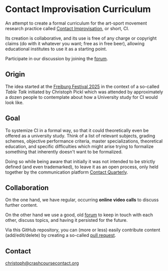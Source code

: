 # Contact Improvisation Curriculum

An attempt to create a formal curriculum for the art-sport movement research practice called [Contact Improvisation](https://en.wikipedia.org/wiki/Contact_improvisation), or short, CI.

Its creation is collaborative, and its use is free of any charge or copyright claims (do with it whatever you want; free as in free beer), allowing educational institutes to use it as a starting point.

Participate in our discussion by joining the [forum](https://contactcurriculum.freeforums.net). 

## Origin

The idea started at the [Freiburg Festival 2025](https://contactfestival.de) in the context of a so-called _Table Talk_ initiated by Christoph Pickl which was attended by approximately a dozen people to contemplate about how a University study for CI would look like.

## Goal

To systemize CI in a formal way, so that it could theoretically even be offered as a university study.
Think of a list of relevant subjects, grading schemes, objective performance criteria, master specializations, theoretical education, and specific difficulties which might arise trying to formalize something that inherently doesn't want to be formalized.

Doing so while being aware that initially it was not intended to be strictly defined (and even trademarked), to leave it as an open process, only held together by the communication platform [Contact Quarterly](https://contactquarterly.com).

## Collaboration

On the one hand, we have regular, occurring **online video calls** to discuss further content.

On the other hand we use a good, old [forum](https://contactcurriculum.freeforums.net) to keep in touch with each other, discuss topics, and having it persisted for the future. 

Via this GitHub repository, you can (more or less) easily contribute content (add/edit/delete) by creating a so-called [pull request](https://github.blog/developer-skills/github/beginners-guide-to-github-creating-a-pull-request/).

## Contact

[christoph@crashcoursecontact.org](mailto:christoph@crashcoursecontact.org)
